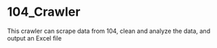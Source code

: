 # 104_Crawler
This crawler can scrape data from 104, clean and analyze the data, and output an Excel file

